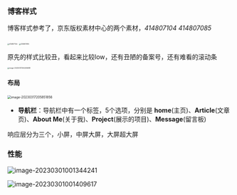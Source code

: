 ### 博客样式

博客样式参考了，京东版权素材中心的两个素材，*414807104*  *414807085*

<img src="https://lice-1255683938.file.myqcloud.com/%E5%9B%BE%E5%BA%8A/414807104.jpg" alt="414807104" style="zoom:25%;" />



<img src="https://lice-1255683938.file.myqcloud.com/%E5%9B%BE%E5%BA%8A/414807085.jpg" alt="414807085" style="zoom:25%;" />

原先的样式比较丑，看起来比较low，还有丑陋的备案号，还有难看的滚动条

<img src="https://lice-1255683938.file.myqcloud.com/%E5%9B%BE%E5%BA%8A/image-20230317204455698.png" alt="image-20230317204455698" style="zoom: 25%;" />

#### 布局

<img src="https://lice-1255683938.file.myqcloud.com/%E5%9B%BE%E5%BA%8A/image-20230317205851856.png" alt="image-20230317205851856" style="zoom: 50%;" />

- **导航栏**：导航栏中有一个标签，5个选项，分别是 **home**(主页)、**Article**(文章页)、**About Me**(关于我)、**Project**(展示的项目)、**Message**(留言板)

响应层分为三个，小屏，中屏大屏，大屏超大屏

### 性能

![image-20230301001344241](https://lice-1255683938.file.myqcloud.com/%E5%9B%BE%E5%BA%8A/image-20230301001344241.png)

![image-20230301001409617](https://lice-1255683938.file.myqcloud.com/%E5%9B%BE%E5%BA%8A/image-20230301001409617.png)